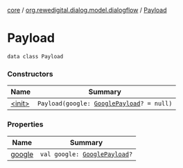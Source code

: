 [core](../../index.md) / [org.rewedigital.dialog.model.dialogflow](../index.md) / [Payload](./index.md)

# Payload

`data class Payload`

### Constructors

| Name | Summary |
|---|---|
| [&lt;init&gt;](-init-.md) | `Payload(google: `[`GooglePayload`](../../org.rewedigital.dialog.model.google/-google-payload/index.md)`? = null)` |

### Properties

| Name | Summary |
|---|---|
| [google](google.md) | `val google: `[`GooglePayload`](../../org.rewedigital.dialog.model.google/-google-payload/index.md)`?` |
